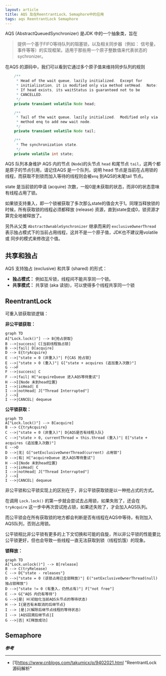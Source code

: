 ```yaml
---
layout: article
title: AQS 及在ReentrantLock、Semaphore中的应用
tags: aqs ReentrantLock Semaphore
---
```



AQS (AbstractQueuedSynchronizer) 是JDK 中的一个抽象类，旨在

>提供一个基于FIFO等待队列的阻塞锁，以及相关同步器（例如： 信号量，事件等等）的实现框架。适用于那些用一个原子整数值来代表状态的 sychronizer。


<!--more-->

在AQS 的源码中，我们可以看到它通过多个原子值来维持同步队列的规则


```java
    /**
     * Head of the wait queue, lazily initialized.  Except for
     * initialization, it is modified only via method setHead.  Note:
     * If head exists, its waitStatus is guaranteed not to be
     * CANCELLED.
     */
    private transient volatile Node head;

    /**
     * Tail of the wait queue, lazily initialized.  Modified only via
     * method enq to add new wait node.
     */
    private transient volatile Node tail;

    /**
     * The synchronization state.
     */
    private volatile int state;
```

AQS 队列本身维护 AQS 内的节点 (`Node`)的头节点 `head` 和尾节点 `tail`，这两个都是原子的节点引用，请记住AQS 是一个队列，说明 head 节点是当前在占用锁的线程，而获取不到锁而加入等待的线程则会被`enq` 到AQS的末尾tail 节点。

state 是当前锁的申请 (acquire) 次数，一般0是未获取的状态，而非0的状态意味有线程占用了锁。

如果锁支持重入，即一个锁被获取了多次那么state的值会大于1。同理当释放锁的时候，所有获取锁的线程必须都释放 (release) 资源，直到state变成0，锁资源才算完全地被释放了。

另外从父类 `AbstractOwnableSynchronizer` 继承而来的 `exclusiveOwnerThread` 表示独占模式下的当前占用线程，这并不是一个原子值，JDK也不建议用volatile 或 同步的模式来修改这个值。


## 共享和独占

AQS 支持独占 (exclusive) 和共享 (shared) 的形式：
* **独占模式：** 例如互斥锁，线程间不能共享同一个锁。
* **共享模式：** 共享锁 (aka 读锁)，可以使得多个线程共享同一个锁


## ReentrantLock

可重入锁获取锁逻辑：

**非公平锁获取：**

```mermaid
graph TD
A["Lock.lock()"] --> B{抢占获取}
B -->|success| C[当前线程独占锁]
B -->|fail| D[acquire]
D --> E{tryAcquire}
E -->|"state = 0 (非重入)"| F{CAS 抢占锁}
E -->|"state > 0 (重入)"| G["state + acquires (追加重入次数)"]
G -->F
F -->|success| C
F -->|fail| H["acquireQueue 进入AQS等待重试"]
H -->I{Node 未到head位置}
I -->|isHead| E
I -->|notHead| J["Thread Interrupted"]
J -->I
I -->|CANCEL| dequeue
```

**公平锁获取：**

```mermaid
graph TD
A["Lock.lock()"] --> B[acquire]
B --> C{tryAcquire}
C -->|"state = 0 (非重入)"| D{AQS是否有线程入队}
C -->|"state > 0, currentThread = this.thread (重入)"| E["state + acquires (追加重入次数)"]
E -->D
D -->|无| G["setExclusiveOwnerThread(current) 占用锁"]
D -->|有| H["acquireQueue 进入AQS等待重试"]
H -->I{Node 未到head位置}
I -->|isHead| C
I -->|notHead| J["Thread Interrupted"]
J -->I
I -->|CANCEL| dequeue
```

非公平锁和公平锁实现上的区别在于，非公平锁获取锁是以一种抢占式的方式。

在调用 `Lock.lock()` 的第一步就会尝试去占用锁，如果失败了，还会在 `tryAcquire` 这一步中再次尝试抢占锁，如果还失败了，才会加入AQS队列。

而公平锁会在所有获取锁的地方都会判断是否有线程在AQS中等待，有则加入AQS队列，否则占用锁。

公平锁相比非公平锁有更多的上下文切换和可能的自旋，所以非公平锁的性能要比公平锁更好，但也会导致一些线程一直无法获取到锁（线程饥饿）的现象。

**锁释放：**

```mermaid
graph TD
A["Lock.unlock()"] --> B[release]
B --> C(tryRelease)
C --> D{"state - releases"}
D -->|"state = 0 (该锁占用已全部释放)"| E("setExclusiveOwnerThread(null) 独占锁释放")
D -->|"state != 0 (有重入，仍然占有)"| F["not free"]
E --> G{"AQS 内仍有等待"}
G -->|是| H(初始化当前AQS头节点的等待状态)
H --> I{是否有未取消的后继节点}
I --> |是|J(解除后继节点线程的等待状态)
I --> |AQS回溯后继节点|I
G -->|否| K[释放成功]
```

## Semaphore


***参考***

---

- [1]https://www.cnblogs.com/takumicx/p/9402021.html "ReentrantLock 源码解析"

